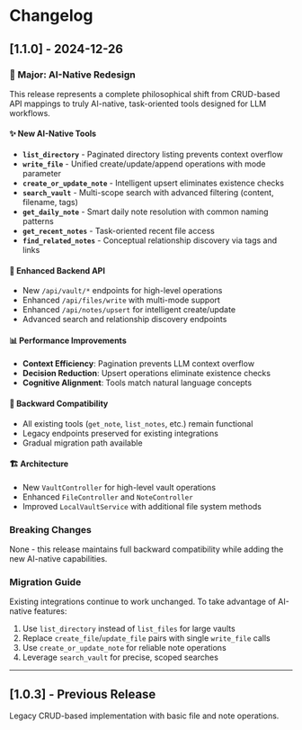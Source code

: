 # Changelog

## [1.1.0] - 2024-12-26

### 🧠 Major: AI-Native Redesign

This release represents a complete philosophical shift from CRUD-based API mappings to truly AI-native, task-oriented tools designed for LLM workflows.

#### ✨ New AI-Native Tools

- **`list_directory`** - Paginated directory listing prevents context overflow
- **`write_file`** - Unified create/update/append operations with mode parameter
- **`create_or_update_note`** - Intelligent upsert eliminates existence checks
- **`search_vault`** - Multi-scope search with advanced filtering (content, filename, tags)
- **`get_daily_note`** - Smart daily note resolution with common naming patterns
- **`get_recent_notes`** - Task-oriented recent file access
- **`find_related_notes`** - Conceptual relationship discovery via tags and links

#### 🔧 Enhanced Backend API

- New `/api/vault/*` endpoints for high-level operations
- Enhanced `/api/files/write` with multi-mode support
- Enhanced `/api/notes/upsert` for intelligent create/update
- Advanced search and relationship discovery endpoints

#### 📊 Performance Improvements

- **Context Efficiency**: Pagination prevents LLM context overflow
- **Decision Reduction**: Upsert operations eliminate existence checks  
- **Cognitive Alignment**: Tools match natural language concepts

#### 🔄 Backward Compatibility

- All existing tools (`get_note`, `list_notes`, etc.) remain functional
- Legacy endpoints preserved for existing integrations
- Gradual migration path available

#### 🏗 Architecture

- New `VaultController` for high-level vault operations
- Enhanced `FileController` and `NoteController`
- Improved `LocalVaultService` with additional file system methods

### Breaking Changes

None - this release maintains full backward compatibility while adding the new AI-native capabilities.

### Migration Guide

Existing integrations continue to work unchanged. To take advantage of AI-native features:

1. Use `list_directory` instead of `list_files` for large vaults
2. Replace `create_file`/`update_file` pairs with single `write_file` calls
3. Use `create_or_update_note` for reliable note operations
4. Leverage `search_vault` for precise, scoped searches

---

## [1.0.3] - Previous Release

Legacy CRUD-based implementation with basic file and note operations.
